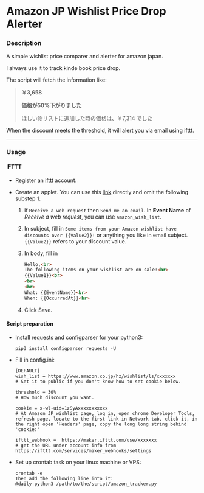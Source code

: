 # Amazon JP Wishlist Price Drop Alerter

### Description

A simple wishlist price comparer and alerter for amazon japan. 

I always use it to track kinde book price drop.



The script will fetch the information like:

>  **￥3,658** 
>
> **価格が50%下がりました** 
>
> ほしい物リストに追加した時の価格は、￥7,314 でした

When the discount meets the threshold, it will alert you via email using ifttt.



----

### Usage

#### IFTTT

- Register an [ifttt](https://ifttt.com/discover) account.

- Create an applet.  You can use this [link](https://ifttt.com/create/if-receive-a-web-request-then-send-me-an-email?sid=6) directly and omit the following substep 1.

  1. if `Receive a web request` then `Send me an email`.  In **Event Name** of *Receive a web request*, you can use  `amazon_wish_list`.

  2. In subject, fill in  `Some items from your Amazon wishlist have discounts over {{Value2}}!` or anything you like in email subject. `{{Value2}}` refers to your discount value.

  3. In body, fill in

     ```html
     Hello,<br>
     The following items on your wishlist are on sale:<br>
     {{Value1}}<br>
     <br>
     <br>
     What: {{EventName}}<br>
     When: {{OccurredAt}}<br>
     ```

  4. Click Save.

#### Script preparation

- Install requests and configparser for your python3:

  ```shell
  pip3 install configparser requests -U
  ```

- Fill in config.ini:

  ```
  [DEFAULT]
  wish_list = https://www.amazon.co.jp/hz/wishlist/ls/xxxxxxx
  # Set it to public if you don't know how to set cookie below.
  
  threshold = 30%
  # How much discount you want.
  
  cookie = x-wl-uid=1zSyAxxxxxxxxxxx
  # At Amazon JP wishlist page, log in, open chrome Developer Tools, refresh page, locate to the first link in Network tab, click it, in the right open 'Headers' page, copy the long long string behind 'cookie:'
  
  ifttt_webhook =  https://maker.ifttt.com/use/xxxxxxx
  # get the URL under account info from https://ifttt.com/services/maker_webhooks/settings
  ```

- Set up crontab task on your linux machine or VPS:

  ```
  crontab -e
  Then add the following line into it:
  @daily python3 /path/to/the/script/amazon_tracker.py
  ```

  